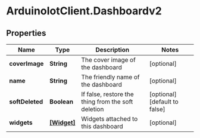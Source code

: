 # ArduinoIotClient.Dashboardv2

## Properties

Name | Type | Description | Notes
------------ | ------------- | ------------- | -------------
**coverImage** | **String** | The cover image of the dashboard | [optional] 
**name** | **String** | The friendly name of the dashboard | [optional] 
**softDeleted** | **Boolean** | If false, restore the thing from the soft deletion | [optional] [default to false]
**widgets** | [**[Widget]**](Widget.md) | Widgets attached to this dashboard | [optional] 


